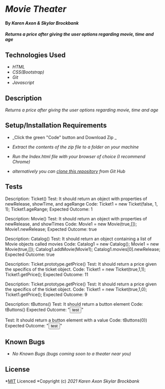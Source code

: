 # _Movie Theater_

#### By _**Karen Axon & Skylar Brockbank**_

#### _Returns a price after giving the user options regarding movie, time and age_

## Technologies Used

* _HTML_
* _CSS(Bootstrap)_
* _Git_
* _Javascript_
  
## Description

_Returns a price after giving the user options regarding movie, time and age_

## Setup/Installation Requirements

* _Click the green "Code" button and Download Zip _
* _Extract the contents of the zip file to a folder on your machine_
* _Run the Index.html file with your browser of choice (I recommend Chrome)_

* _alternatively you can [clone this repository](https://www.learnhowtoprogram.com/introduction-to-programming/git-html-and-css/practice-github-remote-repositories) from Git Hub_


## Tests
Description: Ticket()
Test: It should return an object with properties of newRelease, showTime, and ageRange
Code: Ticket1 = new Ticket(false, 1, 1);
      Ticket1.ageRange;
Expected Outcome: 1

Description: Movie()
Test: It should return an object with properties of newRelease, and showTimes
Code: Movie1 = new Movie(true,[]);
      Movie1.newRelease;
Expected Outcome: true

Description: Catalog()
Test: It should return an object containing a list of Movie objects called movies
Code: Catalog1 = new Catalog();
      Movie1 = new Movie(true,[]);
      Catalog1.addMovie(Movie1);
      Catalog1.movies[0].newRelease;
Expected Outcome: true

Description: Ticket.prototype.getPrice()
Test: It should return a price given the specifics of the ticket object.
Code: Ticket1 = new Ticket(true,1,1);
      Ticket1.getPrice();
Expected Outcome: 11

Description: Ticket.prototype.getPrice()
Test: It should return a price given the specifics of the ticket object.
Code: Ticket1 = new Ticket(true,1,0);
      Ticket1.getPrice();
Expected Outcome: 9

Description: tButtons()
Test: It should return a button element
Code: tButtons()
Expected Outcome: "<button>test</button>"

Test: It should return a button element with a value
Code: tButtons(0))
Expected Outcome: "<button value='0'>test</button>"


## Known Bugs

* _No Known Bugs (bugs coming soon to a theater near you)_

## License

*[MIT](https://opensource.org/licenses/MIT) Licenced
*Copyright (c) _2021_ _Karen Axon_ _Skylar Brockbank_